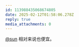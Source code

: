 ```yaml
---
id: 113988435068674805
date: 2025-02-12T01:58:06.278Z
reply: true
media_attachments: 0
---
```


[@sun](https://jiong.us/@sun) 相对来说也便宜。

